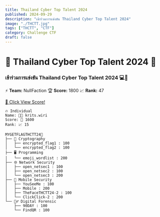 ```yaml
---
title: Thailand Cyber Top Talent 2024
published: 2024-09-29
description: "เข้าร่วมการแข่งขัน Thailand Cyber Top Talent 2024"
image: "./THCTT.jpg"
tags: ["THCTT", "CTF"]
category: Challenge CTF
draft: false
---
```


# 🌟 Thailand Cyber Top Talent 2024 🌟

### เข้าร่วมการแข่งขัน Thailand Cyber Top Talent 2024 💻🎯

⚡ **Team:** NullFaction 
🏆 **Score:**  1800 
📈 **Rank:**  47

<a href="https://cloud.ctf.in.th/score/view.html?id=QR66WITOOJ&t=WpUCDQyoXaG7MSteD4BK/Jg3qyIsUCRErURQa7xkesp4Qkqb69hVsz/Ka3jmVg9Zaf9xaUTR0yk=" target="_blank">🔗 Click View Score!</a>

```
🔥 Individual 
Name: 👨‍💻 krits.wiri
Score: 🎯 1600
Rank: 📈 15
```
```
MYGETFLAGTHCTT24🚩
├── 🔐 Cryptography 
│   ├── encrypted_flag1 : 100
│   └── encrypted_flag2 : 100
├── 🖥️ Programming
│   └── emoji_wordlist : 200
├── 🌐 Network Security
│   ├── open_netsec1 : 100
│   ├── open_netsec2 : 100
│   └── open_netsec3 : 200
├── 📱 Mobile Security
│   ├── YouSeeMe : 100
│   ├── Mobile : 200
│   ├── TheFaceTHCTT24-2 : 100
│   └── ClickClick-2 : 200
└── 🕵️‍♂️ Digital Forensic
    ├── 90DAY : 100
    └── FindQR : 100
```